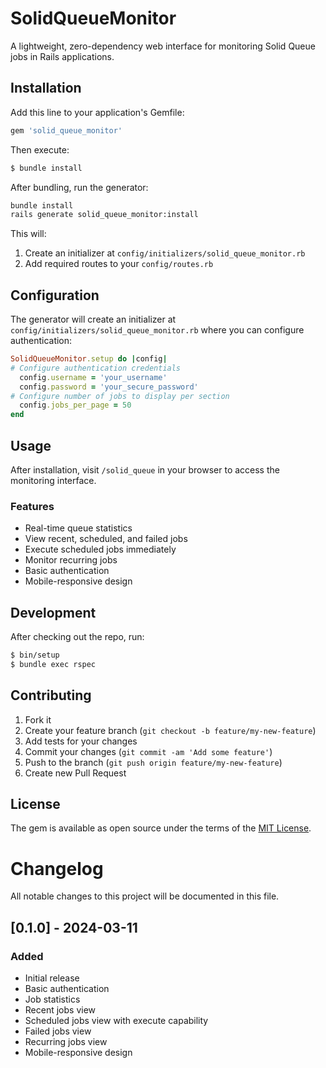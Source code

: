 # SolidQueueMonitor

A lightweight, zero-dependency web interface for monitoring Solid Queue jobs in Rails applications.

## Installation

Add this line to your application's Gemfile:

```ruby
gem 'solid_queue_monitor'
```

Then execute:

```bash
$ bundle install
```

After bundling, run the generator:

```bash
bundle install
rails generate solid_queue_monitor:install
```

This will:

1. Create an initializer at `config/initializers/solid_queue_monitor.rb`
2. Add required routes to your `config/routes.rb`

## Configuration

The generator will create an initializer at `config/initializers/solid_queue_monitor.rb` where you can configure authentication:

```ruby
SolidQueueMonitor.setup do |config|
# Configure authentication credentials
  config.username = 'your_username'
  config.password = 'your_secure_password'
# Configure number of jobs to display per section
  config.jobs_per_page = 50
end
```

## Usage

After installation, visit `/solid_queue` in your browser to access the monitoring interface.

### Features

- Real-time queue statistics
- View recent, scheduled, and failed jobs
- Execute scheduled jobs immediately
- Monitor recurring jobs
- Basic authentication
- Mobile-responsive design

## Development

After checking out the repo, run:

```bash
$ bin/setup
$ bundle exec rspec
```

## Contributing

1. Fork it
2. Create your feature branch (`git checkout -b feature/my-new-feature`)
3. Add tests for your changes
4. Commit your changes (`git commit -am 'Add some feature'`)
5. Push to the branch (`git push origin feature/my-new-feature`)
6. Create new Pull Request

## License

The gem is available as open source under the terms of the [MIT License](https://opensource.org/licenses/MIT).

# Changelog

All notable changes to this project will be documented in this file.

## [0.1.0] - 2024-03-11

### Added

- Initial release
- Basic authentication
- Job statistics
- Recent jobs view
- Scheduled jobs view with execute capability
- Failed jobs view
- Recurring jobs view
- Mobile-responsive design
